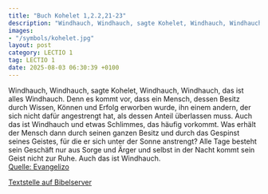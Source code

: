 ```yaml
---
title: "Buch Kohelet 1,2.2,21-23"
description: "Windhauch, Windhauch, sagte Kohelet, Windhauch, Windhauch, das ist alles Windhauch. Denn es kommt vor, dass ein Mensch, dessen Besitz durch Wissen, Können und Erfolg erworben wurde, ihn einem andern, der sich nicht dafür angestrengt hat, als dessen Anteil überlassen muss. Auch da...."
images:
- "/symbols/kohelet.jpg"
layout: post
category: LECTIO 1
tag: LECTIO 1
date: 2025-08-03 06:30:39 +0100
---
```

Windhauch, Windhauch, sagte Kohelet, Windhauch, Windhauch, das ist alles Windhauch.
Denn es kommt vor, dass ein Mensch, dessen Besitz durch Wissen, Können und Erfolg erworben wurde, ihn einem andern, der sich nicht dafür angestrengt hat, als dessen Anteil überlassen muss. Auch das ist Windhauch und etwas Schlimmes, das häufig vorkommt.<!--more-->
Was erhält der Mensch dann durch seinen ganzen Besitz und durch das Gespinst seines Geistes, für die er sich unter der Sonne anstrengt?
Alle Tage besteht sein Geschäft nur aus Sorge und Ärger und selbst in der Nacht kommt sein Geist nicht zur Ruhe. Auch das ist Windhauch.<br>
[Quelle: Evangelizo](https://evangeliumtagfuertag.org/DE/gospel)

[Textstelle auf Bibelserver](https://www.bibleserver.com/EU/Kohelet1,2.2,21-23)

